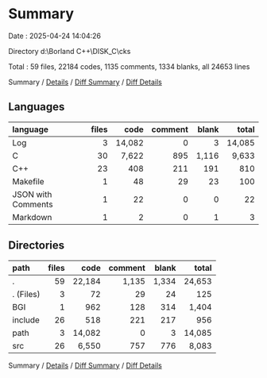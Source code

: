 # Summary

Date : 2025-04-24 14:04:26

Directory d:\\Borland C++\\DISK_C\\cks

Total : 59 files,  22184 codes, 1135 comments, 1334 blanks, all 24653 lines

Summary / [Details](details.md) / [Diff Summary](diff.md) / [Diff Details](diff-details.md)

## Languages
| language | files | code | comment | blank | total |
| :--- | ---: | ---: | ---: | ---: | ---: |
| Log | 3 | 14,082 | 0 | 3 | 14,085 |
| C | 30 | 7,622 | 895 | 1,116 | 9,633 |
| C++ | 23 | 408 | 211 | 191 | 810 |
| Makefile | 1 | 48 | 29 | 23 | 100 |
| JSON with Comments | 1 | 22 | 0 | 0 | 22 |
| Markdown | 1 | 2 | 0 | 1 | 3 |

## Directories
| path | files | code | comment | blank | total |
| :--- | ---: | ---: | ---: | ---: | ---: |
| . | 59 | 22,184 | 1,135 | 1,334 | 24,653 |
| . (Files) | 3 | 72 | 29 | 24 | 125 |
| BGI | 1 | 962 | 128 | 314 | 1,404 |
| include | 26 | 518 | 221 | 217 | 956 |
| path | 3 | 14,082 | 0 | 3 | 14,085 |
| src | 26 | 6,550 | 757 | 776 | 8,083 |

Summary / [Details](details.md) / [Diff Summary](diff.md) / [Diff Details](diff-details.md)